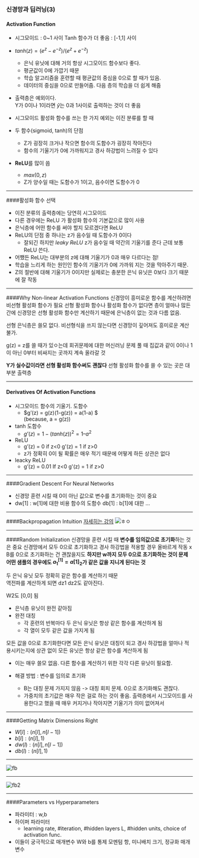 ### 신경망과 딥러닝(3)
#### Activation Function
- 시그모이드 : 0~1 사이 
Tanh 함수가 더 좋음 : [-1,1] 사이
- $tanh(z) = (e^z-e^{-z})/(e^z+e^{-z})$
    - 은닉 유닛에 대해 거의 항상 시그모이드 함수보다 좋다. 
    - 평균값이 0에 가깝기 때문
    - 학습 알고리즘을 훈련할 때 평균값의 중심을 0으로 할 때가 있음.
    - 데이터의 중심을 0으로 만들어줌. 다음 층의 학습을 더 쉽게 해줌
- 출력층은 예외이다.  
Y가 0이나 1이라면 $\hat y$는 0과 1사이로 출력하는 것이 더 좋음
- 시그모이드 활성화 함수를 쓰는 한 가지 예외는 이진 분류를 할 때 

- 두 함수(sigmoid, tanh)의 단점
    - Z가 굉장히 크거나 작으면 함수의 도함수가 굉장히 작아진다
    - 함수의 기울기가 0에 가까워지고 경사 하강법이 느려질 수 있다  


- **ReLU**를 많이 씀
    - $max(0,z)$
    - Z가 양수일 때는 도함수가 1이고, 음수이면 도함수가 0

------
####활성화 함수 선택
-	이진 분류의 출력층에는 당연히 시그모이드
-	다른 경우에는 ReLU 가 활성화 함수의 기본값으로 많이 사용
-	은닉층에 어떤 함수를 써야 할지 모르겠다면 ReLU
-	ReLU의 단점 중 하나는 z가 음수일 때 도함수가 0이다
    - 잘되긴 하지만 *leaky ReLU*
z가 음수일 때 약간의 기울기를 준다
근데 보통 ReLU 쓴다.
-	어쨌든 ReLU는 대부분의 z에 대해 기울기가 0과 매우 다르다는 점!
-	학습을 느리게 하는 원인인 함수의 기울기가 0에 가까워 지는 것을 막아주기 때문.
- Z의 절반에 대해 기울기가 0이지만 
실제로는 충분한 은닉 유닛은 0보다 크기 때문에 잘 작동


------
####Why Non-linear Activation Functions
신경망이 흥미로운 함수를 계산하려면 비선형 활성화 함수가 필요
선형 활성화 함수나 활성화 함수가 없다면 층이 얼마나 많든 간에 신경망은 선형 활성화 함수만 계산하기 때문에 은닉층이 없는 것과 다름 없음.


선형 은닉층은 쓸모 없다.
비선형식을 쓰지 않는다면 신경망이 깊어져도 흥미로운 계산 불가.


g(z) = z를 쓸 때가 있ㅇ는데 회귀문제에 대한 머신러닝 문제 풀 때
집값과 같이 0이나 1이 아닌 0부터 비싸지는 곳까지 계속 올라갈 것

**Y가 실수값이라면 선형 활성화 함수써도 괜찮다**
선형 활성화 함수를 쓸 수 있는 곳은 대부분 출력층

-----
#### Derivatives Of Activation Functions
-	시그모이드 함수의 기울기. 도함수
    - $g’(z) = g(z)(1-g(z)) = a(1-a) $  
    (because, a = g(z))
-	tanh 도함수
    - $g’(z) = 1-(tanh(z))^2 = 1 –   a^2$
-	ReLU
    - g’(z) = 0 if z<0
     g'(z) = 1 if z>0
    - z가 정확히 0이 될 확률은 매우 적기 때문에 어떻게 하든 상관은 없다
-	leacky ReLU
    - g’(z) = 0.01 If z<0
    g'(z) = 1 if z>0

------
####Gradient Descent For Neural Networks 
- 신경망 훈련 시킬 때 0이 아닌 값으로 변수를 초기화하는 것이 중요 
- dw[1] : w[1]에 대한 비용 함수의 도함수
db[1] : b[1]에 대한 …
---
####Backpropagation Intuition
[자세히는 강의](https://www.youtube.com/watch?v=yXcQ4B-YSjQ&list=PLkDaE6sCZn6Ec-XTbcX1uRg2_u4xOEky0&index=34)
![ㅎㅇ](https://user-images.githubusercontent.com/48315997/72954245-1bb1f100-3ddb-11ea-900e-021798be45f8.png)

----
####Random Initialization
신경망을 훈련 시킬 때 **변수를 임의값으로 초기화**하는 것은 중요
신경망에서 모두 0으로 초기화하고 경사 하강법을 적용할 경우 올바르게 작동 x
B를 0으로 초기화하는 건 괜찮을지도
**하지만 w까지 모두 0으로 초기화하는 것이 문제
어떤 샘플의 경우에도 $a^{[1]}_1 = a{[1]}_2$가 같은 값을 지니게 된다는 것**  


두 은닉 유닛 모두 정확히 같은 함수를 계산하기 때문  
역전파를 계산하게 되면 dz1 dz2도 같아진다.


W2도 [0,0] 됨 
- 은닉층 유닛이 완전 같아짐
- 완전 대칭 
    - 각 훈련의 반복마다 두 은닉 유닛은 항상 같은 함수를 계산하게 됨
    - 각 열이 모두 같은 값을 가지게 됨

모든 값을 0으로 초기화한다면 모든 은닉 유닛은 대칭이 되고
경사 하강법을 얼마나 적용시키는지에 상관 없이 모든 유닛은 항상 같은 함수를 계산하게 됨
 - 이는 매우 쓸모 없음. 다른 함수를 계산하기 위한 각각 다른 유닛이 필요함.

- 해결 방법 : 변수를 임의로 초기화
    - B는 대칭 문제 가지지 않음 
    -> 대칭 회피 문제. 0으로 초기화해도 괜찮다.
    - 가중치의 초기값은 매우 작은 걸로 하는 것이 좋음.
    출력층에서 시그모이드를 사용한다고 했을 때 매우 커지거나 작아지면 기울기가 의미 없어져서

-----
####Getting Matrix Dimensions Right
-	$W[l] : (n[l], n[l-1])$
-	$b[l] : (n[l], 1)$
-	$dw(l) : (n[l], n[l-1])$
-	$db(l) : (n[l], 1)$
-----
![fb](https://user-images.githubusercontent.com/48315997/72954447-c1656000-3ddb-11ea-8446-e8dace885a61.png)

-----

![fb2](https://user-images.githubusercontent.com/48315997/72954468-d4783000-3ddb-11ea-91a1-0866f61e927b.png)

------
####Parameters vs Hyperparameters
-	파라미터 : w,b
-	하이퍼 파라미터
    - learning rate, 
    #iteration, 
    #hidden layers L, 
    #hidden units, 
    choice of activation func.
-   이들이 궁극적으로 매개변수 W와 b를 통제
모멘텀 항, 미니배치 크기, 정규화 매개변수
